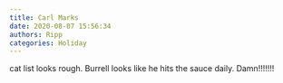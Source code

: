 ```yaml
---
title: Carl Marks
date: 2020-08-07 15:56:34
authors: Ripp
categories: Holiday
---
```


 cat list looks rough. Burrell looks like he hits the sauce daily.
Damn!!!!!!!